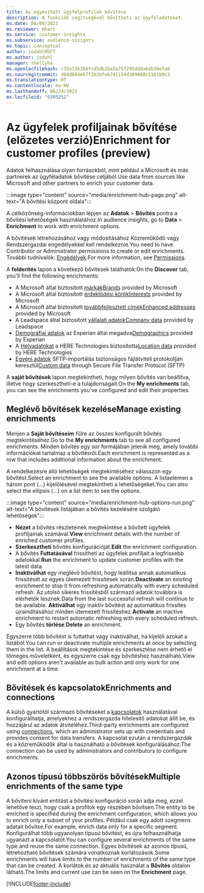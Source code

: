 ```yaml
---
title: Az egyesített ügyfélprofilok bővítése
description: A funkciók segítségével bővítheti az ügyféladatokat.
ms.date: 04/09/2021
ms.reviewer: mhart
ms.service: customer-insights
ms.subservice: audience-insights
ms.topic: conceptual
author: jodahlMSFT
ms.author: jodahl
manager: shellyha
ms.openlocfilehash: c35e73b366fcd5db2ba5a757295ddda6db30efa0
ms.sourcegitcommit: d84d664e67f263bfeb741154d309088c5101b9c3
ms.translationtype: HT
ms.contentlocale: hu-HU
ms.lasthandoff: 06/24/2021
ms.locfileid: "6305251"
---
```

# <a name="enrichment-for-customer-profiles-preview"></a><span data-ttu-id="823a3-103">Az ügyfelek profiljainak bővítése (előzetes verzió)</span><span class="sxs-lookup"><span data-stu-id="823a3-103">Enrichment for customer profiles (preview)</span></span>

<span data-ttu-id="823a3-104">Adatok felhasználása olyan forrásokból, mint például a Microsoft és más partnerek az ügyféladatok bővítése céljából.</span><span class="sxs-lookup"><span data-stu-id="823a3-104">Use data from sources like Microsoft and other partners to enrich your customer data.</span></span>

:::image type="content" source="media/enrichment-hub-page.png" alt-text="A bővítési központ oldala":::

<span data-ttu-id="823a3-106">A célközönség-információkban lépjen az **Adatok** > **Bővítés** pontra a bővítési lehetőségek használatához.</span><span class="sxs-lookup"><span data-stu-id="823a3-106">In audience insights, go to **Data** > **Enrichment** to work with enrichment options.</span></span>  

<span data-ttu-id="823a3-107">A bővítések létrehozásához vagy módosításához Közreműködő vagy Rendszergazdai engedélyekkel kell rendelkeznie.</span><span class="sxs-lookup"><span data-stu-id="823a3-107">You need to have Contributor or Administrator permissions to create or edit enrichments.</span></span> <span data-ttu-id="823a3-108">További tudnivalók: [Engedélyek](permissions.md).</span><span class="sxs-lookup"><span data-stu-id="823a3-108">For more information, see [Permissions](permissions.md).</span></span>

<span data-ttu-id="823a3-109">A **felderítés** lapon a következő bővítések találhatók:</span><span class="sxs-lookup"><span data-stu-id="823a3-109">On the **Discover** tab, you'll find the following enrichments:</span></span>

- <span data-ttu-id="823a3-110">A Microsoft által biztosított [márkák](enrichment-microsoft.md)</span><span class="sxs-lookup"><span data-stu-id="823a3-110">[Brands](enrichment-microsoft.md) provided by Microsoft</span></span>
- <span data-ttu-id="823a3-111">A Microsoft által biztosított [érdeklődési körök](enrichment-microsoft.md)</span><span class="sxs-lookup"><span data-stu-id="823a3-111">[Interests](enrichment-microsoft.md) provided by Microsoft</span></span>
- <span data-ttu-id="823a3-112">A Microsoft által biztosított [továbbfejlesztett címek](enrichment-enhanced-addresses.md)</span><span class="sxs-lookup"><span data-stu-id="823a3-112">[Enhanced addresses](enrichment-enhanced-addresses.md) provided by Microsoft</span></span>
- <span data-ttu-id="823a3-113">A Leadspace által biztosított [vállalati adatok](enrichment-leadspace.md)</span><span class="sxs-lookup"><span data-stu-id="823a3-113">[Company data](enrichment-leadspace.md) provided by Leadspace</span></span>
- <span data-ttu-id="823a3-114">[Demográfiai adatok](enrichment-experian.md) az Experian által megadva</span><span class="sxs-lookup"><span data-stu-id="823a3-114">[Demographics](enrichment-experian.md) provided by Experian</span></span>
- <span data-ttu-id="823a3-115">A [Helyadatokat](enrichment-here.md) a HERE Technologies biztosította</span><span class="sxs-lookup"><span data-stu-id="823a3-115">[Location data](enrichment-here.md) provided by HERE Technologies</span></span>
- <span data-ttu-id="823a3-116">[Egyéni adatok](enrichment-SFTP-custom-import.md) SFTP-importálás biztonságos fájlátviteli protokollján keresztül</span><span class="sxs-lookup"><span data-stu-id="823a3-116">[Custom data](enrichment-SFTP-custom-import.md) through Secure File Transfer Protocol (SFTP)</span></span>

<span data-ttu-id="823a3-117">A **saját bővítések** lapon megtekintheti, hogy milyen bővítés van beállítva, illetve hogy szerkesztheti-e a tulajdonságait.</span><span class="sxs-lookup"><span data-stu-id="823a3-117">On the **My enrichments** tab, you can see the enrichments you've configured and edit their properties.</span></span>

## <a name="manage-existing-enrichments"></a><span data-ttu-id="823a3-118">Meglévő bővítések kezelése</span><span class="sxs-lookup"><span data-stu-id="823a3-118">Manage existing enrichments</span></span>

<span data-ttu-id="823a3-119">Menjen a **Saját bővítéseim** fülre az összes konfigurált bővítés megtekintéséhez.</span><span class="sxs-lookup"><span data-stu-id="823a3-119">Go to the **My enrichments** tab to see all configured enrichments.</span></span> <span data-ttu-id="823a3-120">Minden bővítés egy sor formájában jelenik meg, amely további információkat tartalmaz a bővítésről.</span><span class="sxs-lookup"><span data-stu-id="823a3-120">Each enrichment is represented as a row that includes additional information about the enrichment.</span></span>

<span data-ttu-id="823a3-121">A rendelkezésre álló lehetőségek megtekintéséhez válasszon egy bővítést.</span><span class="sxs-lookup"><span data-stu-id="823a3-121">Select an enrichment to see the available options.</span></span> <span data-ttu-id="823a3-122">A listaelemen a három pont (...) kijelölésével megtekintheti a lehetőségeket.</span><span class="sxs-lookup"><span data-stu-id="823a3-122">You can also select the ellipsis (...) on a list item to see the options.</span></span>

:::image type="content" source="media/enrichment-hub-options-run.png" alt-text="A bővítések listájában a bővítés kezelésére szolgáló lehetőségek":::

- <span data-ttu-id="823a3-124">**Nézet** a bővítés részleteinek megtekintése a bővített ügyfelek profiljainak számával.</span><span class="sxs-lookup"><span data-stu-id="823a3-124">**View** enrichment details with the number of enriched customer profiles.</span></span>
- <span data-ttu-id="823a3-125">**Szerkesztheti** bővítés konfigurációját.</span><span class="sxs-lookup"><span data-stu-id="823a3-125">**Edit** the enrichment configuration.</span></span>
- <span data-ttu-id="823a3-126">A bővítés **Futtatásával** frissítheti az ügyfelek profiljait a legfrissebb adatokkal.</span><span class="sxs-lookup"><span data-stu-id="823a3-126">**Run** the enrichment to update customer profiles with the latest data.</span></span>
- <span data-ttu-id="823a3-127">**Inaktiválhat** egy meglévő bővítést, hogy leállítsa annak automatikus frissítését az egyes ütemezett frissítések során.</span><span class="sxs-lookup"><span data-stu-id="823a3-127">**Deactivate** an existing enrichment to stop it from refreshing automatically with every scheduled refresh.</span></span> <span data-ttu-id="823a3-128">Az utolsó sikeres frissítésből származó adatok továbbra is elérhetők lesznek.</span><span class="sxs-lookup"><span data-stu-id="823a3-128">Data from the last successful refresh will continue to be available.</span></span> <span data-ttu-id="823a3-129">**Aktiválhat** egy inaktív bővítést az automatikus frissítés újraindításához minden ütemezett frissítéshez.</span><span class="sxs-lookup"><span data-stu-id="823a3-129">**Activate** an inactive enrichment to restart automatic refreshing with every scheduled refresh.</span></span>
- <span data-ttu-id="823a3-130">Egy bővítés **törlése**.</span><span class="sxs-lookup"><span data-stu-id="823a3-130">**Delete** an enrichment.</span></span>

<span data-ttu-id="823a3-131">Egyszerre több bővítést is futtathat vagy inaktiválhat, ha kijelöli azokat a listából.</span><span class="sxs-lookup"><span data-stu-id="823a3-131">You can run or deactivate multiple enrichments at once by selecting them in the list.</span></span> <span data-ttu-id="823a3-132">A beállítások megtekintése és szerkesztése nem érhető el tömeges műveletként, és egyszerre csak egy bővítéshez használható.</span><span class="sxs-lookup"><span data-stu-id="823a3-132">View and edit options aren't available as bulk action and only work for one enrichment at a time.</span></span>

## <a name="enrichments-and-connections"></a><span data-ttu-id="823a3-133">Bővítések és kapcsolatok</span><span class="sxs-lookup"><span data-stu-id="823a3-133">Enrichments and connections</span></span>

<span data-ttu-id="823a3-134">A külső gyártótól származó bővítéseket a [kapcsolatok](connections.md) használatával konfigurálhatja, amelyekhez a rendszergazda hitelesítő adatokat állít be, és hozzájárul az adatok átviteléhez.</span><span class="sxs-lookup"><span data-stu-id="823a3-134">Third-party enrichments are configured using [connections](connections.md), which an administrator sets up with credentials and provides consent for data transfers.</span></span> <span data-ttu-id="823a3-135">A kapcsolat ezután a rendszergazdák és a közreműködők által is használható a bővítések konfigurálásához.</span><span class="sxs-lookup"><span data-stu-id="823a3-135">The connection can be used by administrators and contributors to configure enrichments.</span></span>  

## <a name="multiple-enrichments-of-the-same-type"></a><span data-ttu-id="823a3-136">Azonos típusú többszörös bővítések</span><span class="sxs-lookup"><span data-stu-id="823a3-136">Multiple enrichments of the same type</span></span>

<span data-ttu-id="823a3-137">A bővíteni kívánt entitást a bővítési konfiguráció során adja meg, ezzel lehetővé teszi, hogy csak a profilok egy részében bővítsen.</span><span class="sxs-lookup"><span data-stu-id="823a3-137">The entity to be enriched is specified during the enrichment configuration, which allows you to enrich only a subset of your profiles.</span></span> <span data-ttu-id="823a3-138">Például csak egy adott szegmens adatait bővítse.</span><span class="sxs-lookup"><span data-stu-id="823a3-138">For example, enrich data only for a specific segment.</span></span> <span data-ttu-id="823a3-139">Konfigurálhat több ugyanolyan típusú bővítést, és újra felhasználhatja ugyanazt a kapcsolatot.</span><span class="sxs-lookup"><span data-stu-id="823a3-139">You can configure several enrichments of the same type and reuse the same connection.</span></span> <span data-ttu-id="823a3-140">Egyes bővítések az azonos típusú, létrehozható bővítések számára vonatkoznak korlátozások.</span><span class="sxs-lookup"><span data-stu-id="823a3-140">Some enrichments will have limits to the number of enrichments of the same type that can be created.</span></span> <span data-ttu-id="823a3-141">A korlátok és az aktuális használat a **Bővítés** oldalon látható.</span><span class="sxs-lookup"><span data-stu-id="823a3-141">The limits and current use can be seen on the **Enrichment** page.</span></span>

[!INCLUDE[footer-include](../includes/footer-banner.md)]
